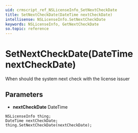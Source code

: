 ```yaml
---
uid: crmscript_ref_NSLicenseInfo_SetNextCheckDate
title: SetNextCheckDate(DateTime nextCheckDate)
intellisense: NSLicenseInfo.SetNextCheckDate
keywords: NSLicenseInfo, GetNextCheckDate
so.topic: reference
---
```


# SetNextCheckDate(DateTime nextCheckDate)

When should the system next check with the license issuer

## Parameters

* **nextCheckDate** DateTime

```crmscript
NSLicenseInfo thing;
DateTime nextCheckDate;
thing.SetNextCheckDate(nextCheckDate);
```

